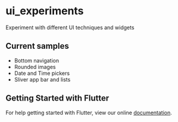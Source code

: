 # ui_experiments

Experiment with different UI techniques and widgets

## Current samples
- Bottom navigation
- Rounded images
- Date and Time pickers
- Sliver app bar and lists

## Getting Started with Flutter

For help getting started with Flutter, view our online
[documentation](http://flutter.io/).
